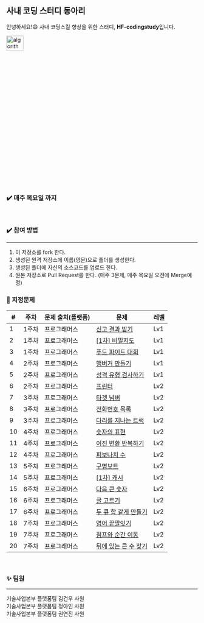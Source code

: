 ## 사내 코딩 스터디 동아리
안녕하세요!:smile: 사내 코딩스킬 향상을 위한 스터디, **HF-codingstudy**입니다.

<img src="https://user-images.githubusercontent.com/75151693/209645847-0faa00a5-533a-41f0-b5e8-bd13c7dc3531.png" width="30%" height="10%" title="에스파" alt="algorithm"></img>             

### :heavy_check_mark: 매주 목요일 까지
</br>

### :heavy_check_mark: 참여 방법
****

1. 이 저장소를 fork 한다.
2. 생성된 원격 저장소에 이름(영문)으로 폴더를 생성한다.
3. 생성된 폴더에 자신의 소스코드를 업로드 한다. 
4. 원본 저장소로 Pull Request를 한다. (매주 3문제, 매주 목요일 오전에 Merge예정)





### :pushpin: 지정문제


| # | 주차 | 문제 출처(플랫폼) |문제 | 레벨 |
|---|---|---|---|---|
| 1 | 1주차 | 프로그래머스 | [신고 결과 받기](https://school.programmers.co.kr/learn/courses/30/lessons/92334) | Lv1 |
| 2 | 1주차 | 프로그래머스 | [[1차] 비밀지도](https://school.programmers.co.kr/learn/courses/30/lessons/17681) | Lv1 | 
| 3 | 1주차 | 프로그래머스 | [푸드 파이트 대회](https://school.programmers.co.kr/learn/courses/30/lessons/134240) | Lv1 |
| 4 | 2주차 | 프로그래머스 | [햄버거 만들기](https://school.programmers.co.kr/learn/courses/30/lessons/133502) | Lv1 |
| 5 | 2주차 | 프로그래머스 | [성격 유형 검사하기](https://school.programmers.co.kr/learn/courses/30/lessons/118666) | Lv1 |
| 6 | 2주차 | 프로그래머스 | [프린터](https://school.programmers.co.kr/learn/courses/30/lessons/42587) | Lv2 |
| 7 | 3주차 | 프로그래머스 | [타겟 넘버](https://school.programmers.co.kr/learn/courses/30/lessons/43165) | Lv2 |
| 8 | 3주차 | 프로그래머스 | [전화번호 목록](https://school.programmers.co.kr/learn/courses/30/lessons/42577) | Lv2 |
| 9 | 3주차 | 프로그래머스 | [다리를 지나는 트럭](https://school.programmers.co.kr/learn/courses/30/lessons/42583) | Lv2 |
| 10 | 4주차 | 프로그래머스 | [숫자의 표현](https://school.programmers.co.kr/learn/courses/30/lessons/12924) | Lv2 |
| 11 | 4주차 | 프로그래머스 | [이진 변환 반복하기](https://school.programmers.co.kr/learn/courses/30/lessons/70129) | Lv2 |
| 12 | 4주차 | 프로그래머스 | [피보나치 수](https://school.programmers.co.kr/learn/courses/30/lessons/12945) | Lv2 |
| 13 | 5주차 | 프로그래머스 | [구명보트](https://school.programmers.co.kr/learn/courses/30/lessons/42885) | Lv2 |
| 14 | 5주차 | 프로그래머스 | [[1차] 캐시](https://school.programmers.co.kr/learn/courses/30/lessons/17680) | Lv2 |
| 15 | 6주차 | 프로그래머스 | [다음 큰 숫자](https://school.programmers.co.kr/learn/courses/30/lessons/12911) | Lv2 |
| 16 | 6주차 | 프로그래머스 | [귤 고르기](https://school.programmers.co.kr/learn/courses/30/lessons/138476) | Lv2 |
| 17 | 6주차 | 프로그래머스 | [두 큐 합 같게 만들기](https://school.programmers.co.kr/learn/courses/30/lessons/118667) | Lv2 |
| 18 | 7주차 | 프로그래머스 | [영어 끝말잇기](https://school.programmers.co.kr/learn/courses/30/lessons/12981) | Lv2 |
| 19 | 7주차 | 프로그래머스 | [점프와 순간 이동](https://school.programmers.co.kr/learn/courses/30/lessons/12980) | Lv2 |
| 20 | 7주차 | 프로그래머스 | [뒤에 있는 큰 수 찾기](https://school.programmers.co.kr/learn/courses/30/lessons/154539) | Lv2 |

</br>   

### :sparkles: 팀원
***


기술사업본부 플랫폼팀 김건우 사원   
기술사업본부 플랫폼팀 정아인 사원   
기술사업본부 플랫폼팀 권연진 사원
